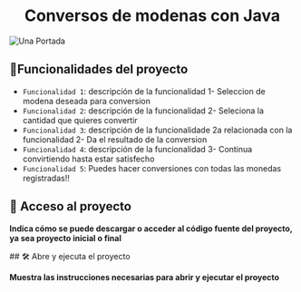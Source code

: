 <h1 align="center"> Conversos de modenas con Java</h1>

![Una Portada](https://github.com/GerlynFP/ConversorDeMonedas/assets/87731796/ad09b8f9-4bbf-45cd-820a-698ddcf834dd)



## :hammer:Funcionalidades del proyecto

- `Funcionalidad 1`: descripción de la funcionalidad 1- Seleccion de modena deseada para conversion
- `Funcionalidad 2`: descripción de la funcionalidad 2- Seleciona la cantidad que quieres convertir
- `Funcionalidad 3`: descripción de la funcionalidade 2a relacionada con la funcionalidad 2- Da el resultado de la conversion
- `Funcionalidad 4`: descripción de la funcionalidad 3- Continua convirtiendo hasta estar satisfecho
- `Funcionalidad 5`: Puedes hacer conversiones con todas las monedas registradas!!


## 📁 Acceso al proyecto

**Indica cómo se puede descargar o acceder al código fuente del proyecto, ya sea proyecto inicial o final**

\## 🛠️ Abre y ejecuta el proyecto

**Muestra las instrucciones necesarias para abrir y ejecutar el proyecto**
